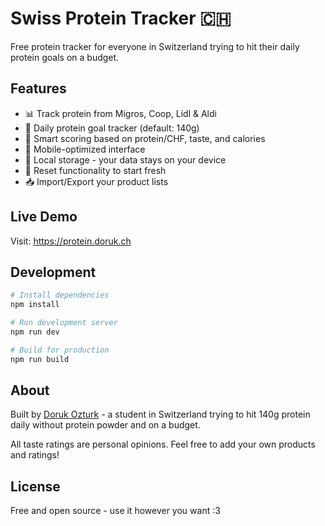 # Swiss Protein Tracker 🇨🇭

Free protein tracker for everyone in Switzerland trying to hit their daily protein goals on a budget.

## Features
- 📊 Track protein from Migros, Coop, Lidl & Aldi
- 💪 Daily protein goal tracker (default: 140g)
- 🎯 Smart scoring based on protein/CHF, taste, and calories
- 📱 Mobile-optimized interface
- 💾 Local storage - your data stays on your device
- 🔄 Reset functionality to start fresh
- 📥 Import/Export your product lists

## Live Demo
Visit: https://protein.doruk.ch

## Development

```bash
# Install dependencies
npm install

# Run development server
npm run dev

# Build for production
npm run build
```

## About

Built by [Doruk Ozturk](https://www.linkedin.com/in/doruk-ozturk) - a student in Switzerland trying to hit 140g protein daily without protein powder and on a budget.

All taste ratings are personal opinions. Feel free to add your own products and ratings!

## License

Free and open source - use it however you want :3
